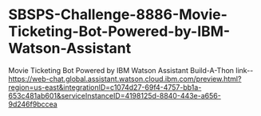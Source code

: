 # SBSPS-Challenge-8886-Movie-Ticketing-Bot-Powered-by-IBM-Watson-Assistant
Movie Ticketing Bot Powered by IBM Watson Assistant
Build-A-Thon link--https://web-chat.global.assistant.watson.cloud.ibm.com/preview.html?region=us-east&integrationID=c1074d27-69f4-4757-bb1a-653c481ab601&serviceInstanceID=4198125d-8840-443e-a656-9d246f9bccea
